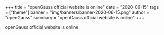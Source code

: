 +++
title = "openGauss official website is online"
date = "2020-06-15"
tags = ["theme"]
banner = "img/banners/banner-2020-06-15.png"
author = "openGauss"
summary = "openGauss official website is online"
+++


openGauss official website is online

